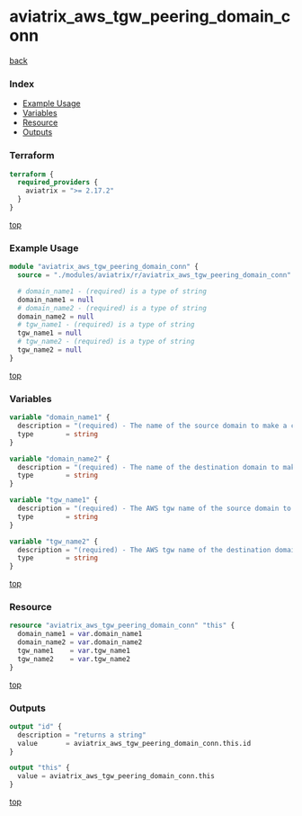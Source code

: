 # aviatrix_aws_tgw_peering_domain_conn

[back](../aviatrix.md)

### Index

- [Example Usage](#example-usage)
- [Variables](#variables)
- [Resource](#resource)
- [Outputs](#outputs)

### Terraform

```terraform
terraform {
  required_providers {
    aviatrix = ">= 2.17.2"
  }
}
```

[top](#index)

### Example Usage

```terraform
module "aviatrix_aws_tgw_peering_domain_conn" {
  source = "./modules/aviatrix/r/aviatrix_aws_tgw_peering_domain_conn"

  # domain_name1 - (required) is a type of string
  domain_name1 = null
  # domain_name2 - (required) is a type of string
  domain_name2 = null
  # tgw_name1 - (required) is a type of string
  tgw_name1 = null
  # tgw_name2 - (required) is a type of string
  tgw_name2 = null
}
```

[top](#index)

### Variables

```terraform
variable "domain_name1" {
  description = "(required) - The name of the source domain to make a connection."
  type        = string
}

variable "domain_name2" {
  description = "(required) - The name of the destination domain to make a connection."
  type        = string
}

variable "tgw_name1" {
  description = "(required) - The AWS tgw name of the source domain to make a connection."
  type        = string
}

variable "tgw_name2" {
  description = "(required) - The AWS tgw name of the destination domain to make a connection."
  type        = string
}
```

[top](#index)

### Resource

```terraform
resource "aviatrix_aws_tgw_peering_domain_conn" "this" {
  domain_name1 = var.domain_name1
  domain_name2 = var.domain_name2
  tgw_name1    = var.tgw_name1
  tgw_name2    = var.tgw_name2
}
```

[top](#index)

### Outputs

```terraform
output "id" {
  description = "returns a string"
  value       = aviatrix_aws_tgw_peering_domain_conn.this.id
}

output "this" {
  value = aviatrix_aws_tgw_peering_domain_conn.this
}
```

[top](#index)